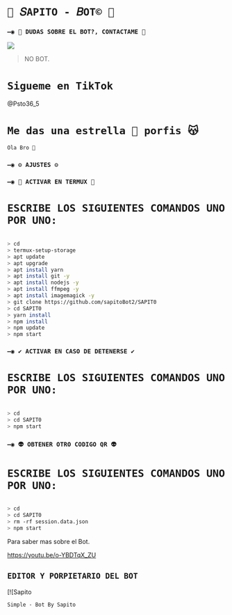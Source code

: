 # `💫 𝑆APITO - 𝐵OT© 💫`

### `—◉ 👑 DUDAS SOBRE EL BOT?, CONTACTAME 👑`
<a href="http://wa.me/595983186566?text=Hola bro vengo de github" target="blank"><img src="https://img.shields.io/badge/Sapito-25D366?style=for-the-badge&logo=WhatsApp&logoColor=purple" /></a>
> NO BOT.     

# `Sigueme en TikTok`

@Psto36_5

# `Me das una estrella 🌟 porfis 😽`

```bash
Ola Bro 👋

```

### `—◉ ⚙️ AJUSTES ⚙️`

### `—◉ 👾 ACTIVAR EN TERMUX 👾`
# `ESCRIBE LOS SIGUIENTES COMANDOS UNO POR UNO:`
```bash

> cd
> termux-setup-storage
> apt update 
> apt upgrade 
> apt install yarn 
> apt install git -y
> apt install nodejs -y
> apt install ffmpeg -y
> apt install imagemagick -y
> git clone https://github.com/sapitoBot2/SAPIT0
> cd SAPIT0
> yarn install
> npm install
> npm update
> npm start
```

### `—◉ ✔️ ACTIVAR EN CASO DE DETENERSE ✔️`
# `ESCRIBE LOS SIGUIENTES COMANDOS UNO POR UNO:`
```bash

> cd 
> cd SAPIT0
> npm start
```

### `—◉ 👽 OBTENER OTRO CODIGO QR 👽`
# `ESCRIBE LOS SIGUIENTES COMANDOS UNO POR UNO:`
```bash

> cd 
> cd SAPIT0
> rm -rf session.data.json
> npm start
```

Para saber mas sobre el Bot.     

https://youtu.be/o-YBDTqX_ZU



## `EDITOR Y PORPIETARIO DEL BOT` 
[![Sapito

`Simple - Bot By Sapito`
